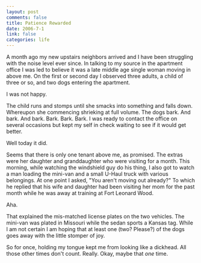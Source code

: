 ```yaml
--- 
layout: post
comments: false
title: Patience Rewarded
date: 2006-7-1
link: false
categories: life
---
```

A month ago my new upstairs neighbors arrived and I have been struggling with the noise level ever since. In talking to my source in the apartment office I was led to believe it was a late middle age single woman moving in above me. On the first or second day I observed three adults, a child of three or so, and two dogs entering the apartment.

I was not happy.

The child runs and stomps until she smacks into something and falls down. Whereupon she commencing shrieking at full volume. The dogs bark. And bark. And bark. Bark. Bark. Bark. I was ready to contact the office on several occasions but kept my self in check waiting to see if it would get better.

Well today it did.

Seems that there is only one tenant above me, as promised. The extras were her daughter and granddaughter who were visiting for a month. This morning, while watching the windshield guy do his thing, I also got to watch a man loading the mini-van and a small U-Haul truck with various belongings. At one point I asked, "You aren't moving out already?" To which he replied that his wife and daughter had been visiting her mom for the past month while he was away at training at Fort Leonard Wood.

Aha.

That explained the mis-matched license plates on the two vehicles. The mini-van was plated in Missouri while the sedan sports a Kansas tag. While I am not certain I am hoping that at least one (two? Please?) of the dogs goes away with the little stomper of joy.

So for once, holding my tongue kept me from looking like a dickhead. All those other times don't count. Really. Okay, maybe that <i>one</i> time.
